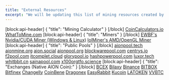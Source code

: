 ```yaml
---
title: "External Resources"
excerpt: "We will be updating this list of mining resources created by the community periodically. Feel free to suggest additions to this page."
---
```

[block:api-header]
{
  "title": "Mining Calculator"
}
[/block]
[CoinCalculators.io](https://www.coincalculators.io/coin.aspx?crypto=aion-mining-calculator)
[WhatToMine.com](https://whattomine.com/coins/272-aion-equihash-210-9)
[block:api-header]
{
  "title": "Miners"
}
[/block]
[EWBF's Nvidia/CUDA Miner (Windows & Linux)](https://bitcointalk.org/index.php?topic=4466962.0)
[lolMiner's AMD/OpenGL Miner](https://bitcointalk.org/index.php?topic=4724735.0)
[block:api-header]
{
  "title": "Public Pools"
}
[/block]
[aionpool.tech](https://aionpool.tech/)
[aionmine.org](https://aionmine.org/)
[aion.social](https://aion.social)
[aionpool.org](https://aionpool.org)
[blockwarepool.com](https://blockwarepool.com/)
[centrys.io](https://pool.centrys.io/)
[f2pool.com](https://www.f2pool.com/)
[itcomplet.cloud](http://aion1.itcomplet.cloud:5000/home)
[glorypool.io](https://glorypool.io/)
[hashpowerpool.com](https://hashpowerpool.com/)
[luxor.tech](http://mining.luxor.tech/aion)
[whitbbit.cn](https://pool.whibbit.cn/)
[sainapool.com](http://sainapool.com)
[x100orgtfo.science](https://aion.x100orgtfo.science/)
[block:api-header]
{
  "title": "Exchanges (Native AION Coin):"
}
[/block]
[BCEX](https://BCEX.ca)
[Bilaxy](https://Bilaxy.com)
[Binance](https://Binance.com)
[BITBOX](https://BITBOX.me)
[Bitfinex](https://bitfinex.com)
[Changelly](https://Changelly.com)
[CoinBene](https://CoinBene.com)
[Dragonex](https://Dragonex.io)
[EasyRabbit](https://easyrabbit.net)
[Kucoin](https://kucoin.com)
[LATOKEN](https://LATOKEN.com)
[VVBTC](https://VVBTC.com)